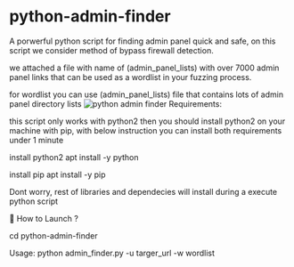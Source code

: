 # python-admin-finder
A porwerful python script for finding admin panel quick and safe, on this script we consider method of bypass firewall detection.

we attached a file with name of (admin_panel_lists) with over 7000 admin panel links that can be used as a wordlist in your fuzzing process.

for wordlist you can use (admin_panel_lists) file that contains lots of admin panel directory lists
<img src="https://github.com/p3ym4nmhp/python-admin-finder/assets/161972215/3622a097-e8b6-42b5-a688-31115fa387e8" alt="python admin finder">
Requirements:

this script only works with python2 then you should install python2 on your machine with pip, with below instruction you can install both requirements under 1 minute

install python2
apt install -y python

install pip
apt install -y pip

Dont worry, rest of libraries and dependecies will install during a execute python script

 📌 How to Launch ?

 cd python-admin-finder
 
 Usage: python admin_finder.py -u targer_url -w wordlist
